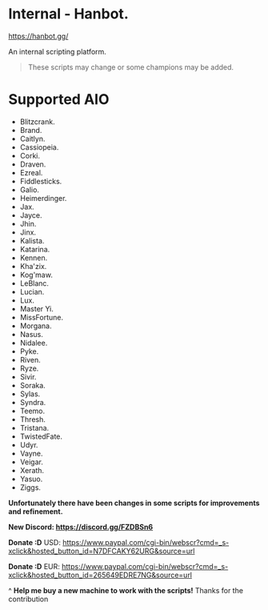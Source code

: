 # Internal - Hanbot.

https://hanbot.gg/

An internal scripting platform.

> These scripts may change or some champions may be added.

# Supported AIO 
   - Blitzcrank.
   - Brand.
   - Caitlyn.
   - Cassiopeia.
   - Corki.
   - Draven.
   - Ezreal.
   - Fiddlesticks.
   - Galio.
   - Heimerdinger.
   - Jax.
   - Jayce.
   - Jhin.
   - Jinx.
   - Kalista.
   - Katarina.
   - Kennen.
   - Kha'zix.
   - Kog'maw.
   - LeBlanc.
   - Lucian.
   - Lux.
   - Master Yi.
   - MissFortune.
   - Morgana.
   - Nasus.
   - Nidalee.
   - Pyke.
   - Riven.
   - Ryze.
   - Sivir.
   - Soraka.
   - Sylas.
   - Syndra.
   - Teemo.
   - Thresh.
   - Tristana.
   - TwistedFate.
   - Udyr.
   - Vayne.
   - Veigar.
   - Xerath.
   - Yasuo.
   - Ziggs.

**Unfortunately there have been changes in some scripts for improvements and refinement.**

**New Discord: https://discord.gg/FZDBSn6**

**Donate :D** USD: https://www.paypal.com/cgi-bin/webscr?cmd=_s-xclick&hosted_button_id=N7DFCAKY62URG&source=url

**Donate :D** EUR: https://www.paypal.com/cgi-bin/webscr?cmd=_s-xclick&hosted_button_id=265649EDRE7NG&source=url

^ **Help me buy a new machine to work with the scripts!** Thanks for the contribution


 
